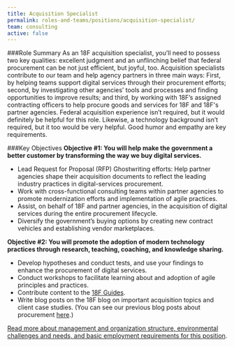 ```yaml
---
title: Acquisition Specialist
permalink: roles-and-teams/positions/acquisition-specialist/
team: consulting
active: false
---
```


###Role Summary
As an 18F acquisition specialist, you’ll need to possess two key qualities: excellent judgment and an unflinching belief that federal procurement can be not just efficient, but joyful, too. Acquisition specialists contribute to our team and help agency partners in three main ways: First, by helping teams support digital services through their procurement efforts; second, by investigating other agencies’ tools and processes and finding opportunities to improve results; and third, by working with 18F’s assigned contracting officers to help procure goods and services for 18F and 18F's partner agencies. Federal acquisition experience isn’t required, but it would definitely be helpful for this role. Likewise, a technology background isn’t required, but it too would be very helpful. Good humor and empathy are key requirements.

###Key Objectives
**Objective #1: You will help make the government a better customer by transforming the way we buy digital services.**

- Lead Request for Proposal (RFP) Ghostwriting efforts: Help partner agencies shape their acquisition documents to reflect the leading industry practices in digital-services procurement.
- Work with cross-functional consulting teams within partner agencies to promote modernization efforts and implementation of agile practices. 
- Assist, on behalf of 18F and partner agencies, in the acquisition of digital services during the entire procurement lifecycle. 
- Diversify the government’s buying options by creating new contract vehicles and establishing vendor marketplaces. 

**Objective #2: You will promote the adoption of modern technology practices through research, teaching, coaching, and knowledge sharing.**

- Develop hypotheses and conduct tests, and use your findings to enhance the procurement of digital services.
- Conduct workshops to facilitate learning about and adoption of agile principles and practices. 
- Contribute content to the [18F Guides](https://18f.gsa.gov/2015/05/28/18F-guides/). 
- Write blog posts on the 18F blog on important acquisition topics and client case studies. (You can see our previous blog posts about procurement [here](https://18f.gsa.gov/tags/procurement/).)


[Read more about management and organization structure, environmental challenges and needs, and basic employment requirements for this position](/who-we-are-hiring/positions/18f-consulting/).
